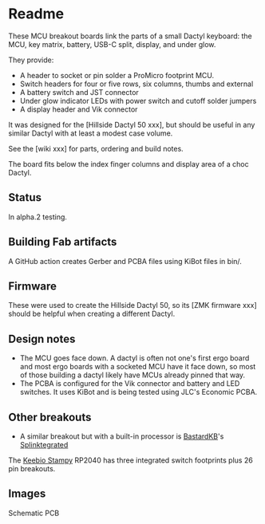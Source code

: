# Readme

These MCU breakout boards link the parts of a small Dactyl keyboard:
 the MCU, key matrix, battery, USB-C split, display, and under glow.

They provide:

- A header to socket or pin solder a ProMicro footprint MCU.
- Switch headers for four or five rows, six columns, thumbs and external
- A battery switch and JST connector
- Under glow indicator LEDs with power switch and cutoff solder jumpers
- A display header and Vik connector

It was designed for the [Hillside Dactyl 50 xxx],
  but should be useful in any similar Dactyl with at least a
  modest case volume.

See the [wiki xxx] for parts, ordering and build notes.

The board fits below the index finger columns and display area of a choc Dactyl.

## Status

In alpha.2 testing.

## Building Fab artifacts

A GitHub action creates Gerber and PCBA files using KiBot files in bin/.

## Firmware

These were used to create the Hillside Dactyl 50,
  so its [ZMK firmware xxx] should be helpful
  when creating a different Dactyl.

## Design notes

- The MCU goes face down.
  A dactyl is often not one's first ergo board
  and most ergo boards with a socketed MCU have it face down,
  so most of those building a dactyl likely have MCUs already pinned that way.
- The PCBA is configured for the Vik connector and battery and LED switches.
  It uses KiBot and is being tested using JLC's Economic PCBA.

## Other breakouts

- A similar breakout but with a built-in processor is
[BastardKB](https://bastardkb.com/)'s [Splinktegrated](https://bastardkb.com/product/splinktegrated-rp2040-controller/)

 The [Keebio Stampy](https://keeb.io/products/stampy-prototypes-rp2040-usb-c-controller-board-for-handwiring)
   RP2040 has three integrated switch footprints plus 26 pin breakouts.

## Images

Schematic
PCB
